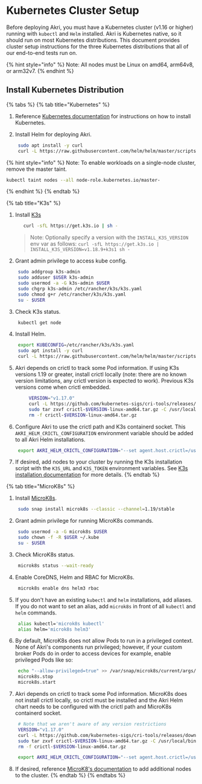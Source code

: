 # Kubernetes Cluster Setup

Before deploying Akri, you must have a Kubernetes cluster \(v1.16 or higher\) running with `kubectl` and `Helm` installed. Akri is Kubernetes native, so it should run on most Kubernetes distributions. This document provides cluster setup instructions for the three Kubernetes distributions that all of our end-to-end tests run on.

{% hint style="info" %}
Note: All nodes must be Linux on amd64, arm64v8, or arm32v7.
{% endhint %}

## Install Kubernetes Distribution

{% tabs %}
{% tab title="Kubernetes" %}
1. Reference [Kubernetes documentation](https://kubernetes.io/docs/tasks/tools/) for instructions on how to install Kubernetes. 
2. Install Helm for deploying Akri.

   ```bash
    sudo apt install -y curl
    curl -L https://raw.githubusercontent.com/helm/helm/master/scripts/get-helm-3 | bash
   ```

{% hint style="info" %}
Note: To enable workloads on a single-node cluster, remove the master taint.

```bash
kubectl taint nodes --all node-role.kubernetes.io/master-
```
{% endhint %}
{% endtab %}

{% tab title="K3s" %}


1. Install [K3s](https://k3s.io/)

   ```bash
      curl -sfL https://get.k3s.io | sh -
   ```

   > Note: Optionally specify a version with the `INSTALL_K3S_VERSION` env var as follows: `curl -sfL https://get.k3s.io | INSTALL_K3S_VERSION=v1.18.9+k3s1 sh -`

2. Grant admin privilege to access kube config.

   ```bash
    sudo addgroup k3s-admin
    sudo adduser $USER k3s-admin
    sudo usermod -a -G k3s-admin $USER
    sudo chgrp k3s-admin /etc/rancher/k3s/k3s.yaml
    sudo chmod g+r /etc/rancher/k3s/k3s.yaml
    su - $USER
   ```

3. Check K3s status.

   ```bash
    kubectl get node
   ```

4. Install Helm.

   ```bash
    export KUBECONFIG=/etc/rancher/k3s/k3s.yaml
    sudo apt install -y curl
    curl -L https://raw.githubusercontent.com/helm/helm/master/scripts/get-helm-3 | bash
   ```

5. Akri depends on crictl to track some Pod information. If using K3s versions 1.19 or greater, install crictl locally \(note: there are no known version limitations, any crictl version is expected to work\). Previous K3s versions come when crictl embedded.

   ```bash
        VERSION="v1.17.0"
        curl -L https://github.com/kubernetes-sigs/cri-tools/releases/download/$VERSION/crictl-${VERSION}-linux-amd64.tar.gz --output crictl-${VERSION}-linux-amd64.tar.gz
        sudo tar zxvf crictl-$VERSION-linux-amd64.tar.gz -C /usr/local/bin
        rm -f crictl-$VERSION-linux-amd64.tar.gz
   ```

6. Configure Akri to use the crictl path and K3s containerd socket. This `AKRI_HELM_CRICTL_CONFIGURATION` environment variable should be added to all Akri Helm installations. 

   ```bash
    export AKRI_HELM_CRICTL_CONFIGURATION="--set agent.host.crictl=/usr/local/bin/crictl --set agent.host.dockerShimSock=/run/k3s/containerd/containerd.sock"
   ```

7. If desired, add nodes to your cluster by running the K3s installation script with the `K3S_URL` and `K3S_TOKEN` environment variables. See [K3s installation documentation](https://rancher.com/docs/k3s/latest/en/quick-start/#install-script) for more details.
{% endtab %}

{% tab title="MicroK8s" %}


1. Install [MicroK8s](https://microk8s.io/docs).

   ```bash
    sudo snap install microk8s --classic --channel=1.19/stable
   ```

2. Grant admin privilege for running MicroK8s commands.

   ```bash
    sudo usermod -a -G microk8s $USER
    sudo chown -f -R $USER ~/.kube
    su - $USER
   ```

3. Check MicroK8s status.

   ```bash
    microk8s status --wait-ready
   ```

4. Enable CoreDNS, Helm and RBAC for MicroK8s.

   ```bash
    microk8s enable dns helm3 rbac
   ```

5. If you don't have an existing `kubectl` and `helm` installations, add aliases. If you do not want to set an alias, add `microk8s` in front of all `kubectl` and `helm` commands.

   ```bash
    alias kubectl='microk8s kubectl'
    alias helm='microk8s helm3'
   ```

6. By default, MicroK8s does not allow Pods to run in a privileged context. None of Akri's components run privileged; however, if your custom broker Pods do in order to access devices for example, enable privileged Pods like so:

   ```bash
    echo "--allow-privileged=true" >> /var/snap/microk8s/current/args/kube-apiserver
    microk8s.stop
    microk8s.start
   ```

7. Akri depends on crictl to track some Pod information. MicroK8s does not install crictl locally, so crictl must be installed and the Akri Helm chart needs to be configured with the crictl path and MicroK8s containerd socket.

   ```bash
    # Note that we aren't aware of any version restrictions
    VERSION="v1.17.0"
    curl -L https://github.com/kubernetes-sigs/cri-tools/releases/download/$VERSION/crictl-${VERSION}-linux-amd64.tar.gz --output crictl-${VERSION}-linux-amd64.tar.gz
    sudo tar zxvf crictl-$VERSION-linux-amd64.tar.gz -C /usr/local/bin
    rm -f crictl-$VERSION-linux-amd64.tar.gz

    export AKRI_HELM_CRICTL_CONFIGURATION="--set agent.host.crictl=/usr/local/bin/crictl --set agent.host.dockerShimSock=/var/snap/microk8s/common/run/containerd.sock"
   ```

8. If desired, reference [MicroK8's documentation](https://microk8s.io/docs/clustering) to add additional nodes to the cluster.
{% endtab %}
{% endtabs %}


